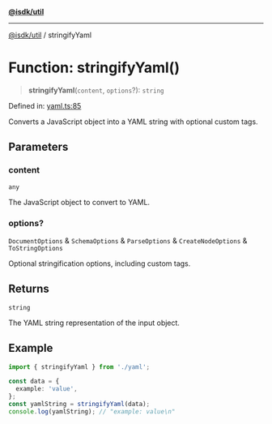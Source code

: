 [**@isdk/util**](../README.md)

***

[@isdk/util](../globals.md) / stringifyYaml

# Function: stringifyYaml()

> **stringifyYaml**(`content`, `options`?): `string`

Defined in: [yaml.ts:85](https://github.com/isdk/util.js/blob/79fcdde5490ce675c34a8f772113e8a202beea65/src/yaml.ts#L85)

Converts a JavaScript object into a YAML string with optional custom tags.

## Parameters

### content

`any`

The JavaScript object to convert to YAML.

### options?

`DocumentOptions` & `SchemaOptions` & `ParseOptions` & `CreateNodeOptions` & `ToStringOptions`

Optional stringification options, including custom tags.

## Returns

`string`

The YAML string representation of the input object.

## Example

```typescript
import { stringifyYaml } from './yaml';

const data = {
  example: 'value',
};
const yamlString = stringifyYaml(data);
console.log(yamlString); // "example: value\n"
```
